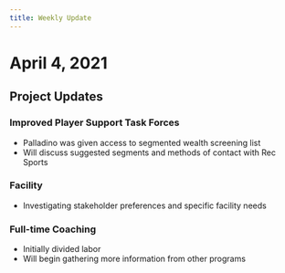 ```yaml
---
title: Weekly Update
---
```

# April 4, 2021

## Project Updates

### Improved Player Support Task Forces
- Palladino was given access to segmented wealth screening list
- Will discuss suggested segments and methods of contact with Rec Sports

### Facility
- Investigating stakeholder preferences and specific facility needs

### Full-time Coaching
- Initially divided labor
- Will begin gathering more information from other programs
